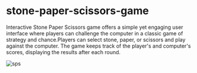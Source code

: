 # stone-paper-scissors-game
Interactive Stone Paper Scissors game offers a simple yet engaging user interface where players can challenge the computer in a classic game of strategy and chance.Players can select stone, paper, or scissors and play against the computer. The game keeps track of the player's and computer's scores, displaying the results after each round.

![sps](https://github.com/MayuriSingh0227/stone-paper-scissors-game/assets/143704053/a87f3486-2488-4d7b-acbf-9b41820c1d65)

